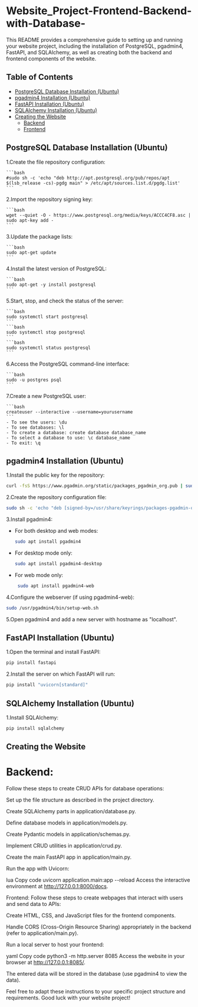 # Website_Project-Frontend-Backend-with-Database-

This README provides a comprehensive guide to setting up and running your website project, including the installation of PostgreSQL, pgadmin4, FastAPI, and SQLAlchemy, as well as creating both the backend and frontend components of the website.

## Table of Contents

- [PostgreSQL Database Installation (Ubuntu)](#postgresql-database-installation-ubuntu)
- [pgadmin4 Installation (Ubuntu)](#pgadmin4-installation-ubuntu)
- [FastAPI Installation (Ubuntu)](#fastapi-installation-ubuntu)
- [SQLAlchemy Installation (Ubuntu)](#sqlalchemy-installation-ubuntu)
- [Creating the Website](#creating-the-website)
  - [Backend](#backend)
  - [Frontend](#frontend)

## PostgreSQL Database Installation (Ubuntu)

1.Create the file repository configuration:
    
    ```bash
    #sudo sh -c 'echo "deb http://apt.postgresql.org/pub/repos/apt $(lsb_release -cs)-pgdg main" > /etc/apt/sources.list.d/pgdg.list'
    ```
2.Import the repository signing key:
    
    ```bash
    wget --quiet -O - https://www.postgresql.org/media/keys/ACCC4CF8.asc | sudo apt-key add -
    ```
3.Update the package lists:
    
    ```bash
    sudo apt-get update
    ```
4.Install the latest version of PostgreSQL:
    
    ```bash
    sudo apt-get -y install postgresql
    ```
5.Start, stop, and check the status of the server:
    
    ```bash
    sudo systemctl start postgresql
    ```
    ```bash
    sudo systemctl stop postgresql
    ```
    ```bash
    sudo systemctl status postgresql
    ```
6.Access the PostgreSQL command-line interface:
    
    ```bash
    sudo -u postgres psql
    ```
7.Create a new PostgreSQL user:
    
    ```bash
    createuser --interactive --username=yourusername
    ```
    - To see the users: \du
    - To see databases: \l
    - To create a database: create database database_name
    - To select a database to use: \c database_name
    - To exit: \q

## pgadmin4 Installation (Ubuntu)

1.Install the public key for the repository:

  ```bash
  curl -fsS https://www.pgadmin.org/static/packages_pgadmin_org.pub | sudo gpg --dearmor -o /usr/share/keyrings/packages-pgadmin-org.gpg
  ```
2.Create the repository configuration file:

  ```bash
  sudo sh -c 'echo "deb [signed-by=/usr/share/keyrings/packages-pgadmin-org.gpg] https://ftp.postgresql.org/pub/pgadmin/pgadmin4/apt/$(lsb_release -cs) pgadmin4 main" > /etc/apt/sources.list.d/pgadmin4.list && apt update'
  ```
3.Install pgadmin4:

- For both desktop and web modes:
  ```bash
  sudo apt install pgadmin4
  ```
- For desktop mode only:
  ```bash
  sudo apt install pgadmin4-desktop
  ```
- For web mode only:
  ```bash
   sudo apt install pgadmin4-web
  ```
4.Configure the webserver (if using pgadmin4-web):
  ```bash
  sudo /usr/pgadmin4/bin/setup-web.sh
  ```
5.Open pgadmin4 and add a new server with hostname as "localhost".

## FastAPI Installation (Ubuntu)

1.Open the terminal and install FastAPI:

  ```bash
  pip install fastapi
  ```
2.Install the server on which FastAPI will run:

  ```bash
  pip install "uvicorn[standard]"
  ```

## SQLAlchemy Installation (Ubuntu)

1.Install SQLAlchemy:
  ```bash
  pip install sqlalchemy
  ```
## Creating the Website

# Backend:

Follow these steps to create CRUD APIs for database operations:

Set up the file structure as described in the project directory.

Create SQLAlchemy parts in application/database.py.

Define database models in application/models.py.

Create Pydantic models in application/schemas.py.

Implement CRUD utilities in application/crud.py.

Create the main FastAPI app in application/main.py.

Run the app with Uvicorn:

lua
Copy code
uvicorn application.main:app --reload
Access the interactive environment at http://127.0.0.1:8000/docs.

Frontend:
Follow these steps to create webpages that interact with users and send data to APIs:

Create HTML, CSS, and JavaScript files for the frontend components.

Handle CORS (Cross-Origin Resource Sharing) appropriately in the backend (refer to application/main.py).

Run a local server to host your frontend:

yaml
Copy code
python3 -m http.server 8085
Access the website in your browser at http://127.0.0.1:8085/.

The entered data will be stored in the database (use pgadmin4 to view the data).

Feel free to adapt these instructions to your specific project structure and requirements. Good luck with your website project!

